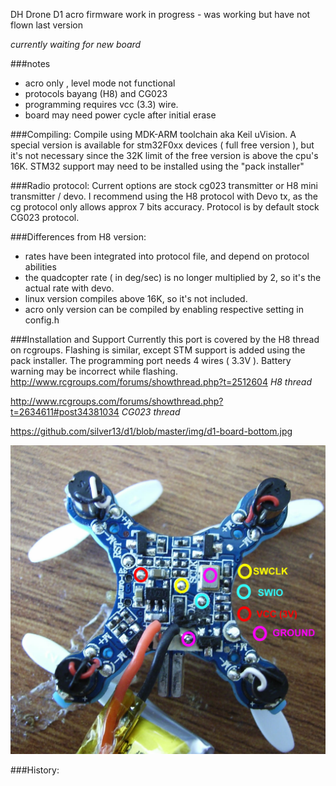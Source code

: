 DH Drone D1 acro firmware
work in progress - was working but have not flown last version

_currently waiting for new board_

###notes
* acro only , level mode not functional
* protocols bayang (H8) and CG023
* programming requires vcc (3.3) wire.
* board may need power cycle after initial erase

###Compiling:
Compile using MDK-ARM toolchain aka Keil uVision. A special version is available for stm32F0xx devices ( full free version ), but it's not necessary since the 32K limit of the free version is above the cpu's 16K. STM32 support may need to be installed using the "pack installer" 

###Radio protocol:
Current options are stock cg023 transmitter or H8 mini transmitter / devo. I recommend using the H8 protocol with Devo tx, as the cg protocol only allows approx 7 bits accuracy. Protocol is by default stock CG023 protocol.


###Differences from H8 version:
 * rates have been integrated into protocol file, and depend on protocol abilities
 * the quadcopter rate ( in deg/sec) is no longer multiplied by 2, so it's the actual rate with devo.
 * linux version compiles above 16K, so it's not included.
 * acro only version can be compiled by enabling respective setting in config.h

###Installation and Support
Currently this port is covered by the H8 thread on rcgroups. Flashing is similar, except STM support is added using the pack installer. The programming port needs 4 wires ( 3.3V ). Battery warning may be incorrect while flashing.
http://www.rcgroups.com/forums/showthread.php?t=2512604 _H8 thread_

http://www.rcgroups.com/forums/showthread.php?t=2634611#post34381034 _CG023 thread_

https://github.com/silver13/d1/blob/master/img/d1-board-bottom.jpg

![Board image](/img/d1-board-bottom.jpg)

###History:





